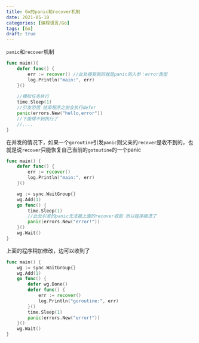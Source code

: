 ```yaml
---
title: Go的panic和recover机制
date: 2021-05-10
categories: [编程语言/Go]
tags: [Go]
draft: true
---
```


`panic`和`recover`机制

```go
func main(){
    defer func() {
		err := recover() //此处接受到的就是panic的入参：error类型
		log.Println("main:", err) 
	}()
	
    //模拟任务执行
	time.Sleep(1)
    //引发恐慌 结束程序之前会执行defer
	panic(errors.New("hello,error"))
	//下面得不到执行了
    //....
}
```

在并发的情况下，如果一个`goroutine`引发`panic`则父亲的`recover`是收不到的，也就是说`recover`只能恢复自己当前的`gotoutine`的一个panic

```go
func main() {
	defer func() {
		err := recover()
		log.Println("main:", err)
	}()

	wg := sync.WaitGroup{}
	wg.Add(1)
	go func() {
		time.Sleep(1)
        //此处引发的panic无法被上面的recover收到 所以程序崩溃了
		panic(errors.New("error!")) 
	}()
	wg.Wait()
}
```

上面的程序稍加修改，边可以收到了

```go
func main() {
	wg := sync.WaitGroup{}
	wg.Add(1)
	go func() {
		defer wg.Done()
		defer func() {
			err := recover()
			log.Println("goroutine:", err)
		}()
		time.Sleep(1)
		panic(errors.New("error!"))
	}()
	wg.Wait()
}
```

